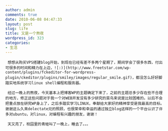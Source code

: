 ```yaml
---
author: admin
comments: true
date: 2010-06-08 04:47:33
layout: post
slug: life
title: 又是一个熬夜
wordpress_id: 323
categories:
- 生活
---
```


	 想想从购买VPS搭建blog开始，到现在已经有差不多两个星期了，期间学会了很多东西，付出可很多的时间和精力在上边，![:)](http://www.freetstar.com/wp-content/plugins/fckeditor-for-wordpress-plugin/ckeditor/plugins/smiley/images/regular_smile.gif)，都没怎么好好脚踏实地系统学习linux shell编程和服务器。

	 经过一晚上的熬夜，今天基本上把博客WP的主题确定下来了，之前的主题总多少存在些不合理的地方，修正这些问题对于我一个对WEB开发没有多少研究的菜鸟来说是比较困难的。以后不会把重点放在研究WP身上了，之后多踏实学习LINUX，奉献给大家好的精神享受是我最高的目标。谢谢这么久来delectate兄的照顾，也很荣幸和幸运的通过独立blog这样的一个平台认识了许多对ubuntu，对linux，对编程有兴趣的朋友，谢谢！

	 天又亮了，校园里的青蛙叫了一晚上，睡去了。。。


